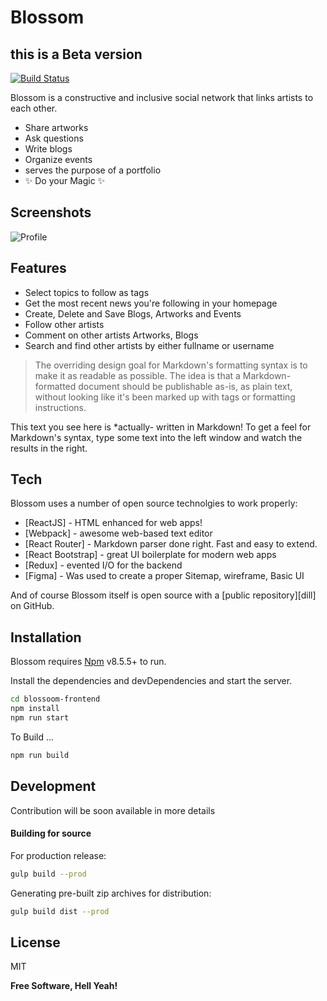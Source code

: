 # Blossom
## this is a Beta version
[![Build Status](https://travis-ci.org/joemccann/dillinger.svg?branch=master)](https://travis-ci.org/joemccann/dillinger)

Blossom is a constructive and inclusive social network that links artists to each other.

- Share artworks
- Ask questions
- Write blogs
- Organize events
- serves the purpose of a portfolio
- ✨  Do your Magic ✨

## Screenshots

![Profile]('./Readme_Media/Profile.PNG')


## Features

- Select topics to follow as tags
- Get the most recent news you're following in your homepage
- Create, Delete and Save Blogs, Artworks and Events 
- Follow other artists
- Comment on other artists Artworks, Blogs
- Search and find other artists by either fullname or username 

> The overriding design goal for Markdown's
> formatting syntax is to make it as readable
> as possible. The idea is that a
> Markdown-formatted document should be
> publishable as-is, as plain text, without
> looking like it's been marked up with tags
> or formatting instructions.

This text you see here is *actually- written in Markdown! To get a feel
for Markdown's syntax, type some text into the left window and
watch the results in the right.

## Tech

Blossom uses a number of open source technolgies to work properly:

- [ReactJS] - HTML enhanced for web apps!
- [Webpack] - awesome web-based text editor
- [React Router] - Markdown parser done right. Fast and easy to extend.
- [React Bootstrap] - great UI boilerplate for modern web apps
- [Redux] - evented I/O for the backend
- [Figma] - Was used to create a proper Sitemap, wireframe, Basic UI

And of course Blossom itself is open source with a [public repository][dill]
 on GitHub.

## Installation

Blossom requires [Npm](https://www.npmjs.com) v8.5.5+ to run.

Install the dependencies and devDependencies and start the server.

```sh
cd blossoom-frontend
npm install
npm run start
```

To Build ...

```sh
npm run build
```

## Development

Contribution will be soon available in more details 


#### Building for source

For production release:

```sh
gulp build --prod
```

Generating pre-built zip archives for distribution:

```sh
gulp build dist --prod
```

## License

MIT

**Free Software, Hell Yeah!**
